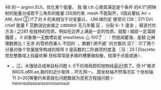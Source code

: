 48
的一
argmn.EU)。优化某个能量， 我
做 t.tt 心使其满足是个条件
的4.1门把映射的能量分成若干三角形的能量
[35测约束. mesh 不能裂开，0因此要扯 Air = AM, Aint
② I?了对 A 的来相当于对变量以， UM.做约定
便常问
[38：371 Dirt chief 能量
F 范数谜边由谁之 citbtdtdi 无几年戴
区 、分裂 6- 1: 逢金
，替迭代优方法
i 之281 些独特的性质。例如在边界上满是一定的性质，就能
i 城部一定灀蹺灩菝
。 it 对象做一无数堙此是 imeshtessi
心 100了
：：然就闻夔海、是㚁 比㯤墺数攠比！无求
的雪桥西潘人
不回的 ˊ。数数1.把不威ˊˊ的方甑优
区7：31了两个分量对每个变量就导构成的矩阵
it 是函数的二阶曲项的度潼
〖冯：25 Í Discrete:党在整数域上找最优解
目标常常是矛盾的槽要做权衡，找瀩于点面或通
i .
- 。辽。木瑾结合成单目标问题
ii. 0下的用局部的抛物线逼近[图了。但 H"难求
BRGS.oBR.ae,我时的近仆矩阵
.. 吓孔照一。.𡄻坐标轴不然𦷫况实 个坐标轴
Tt 3=20]等鳖约来𤂅就化问题数就为民宪方程组问题
i­henrnsotssoorsoorrooorosot